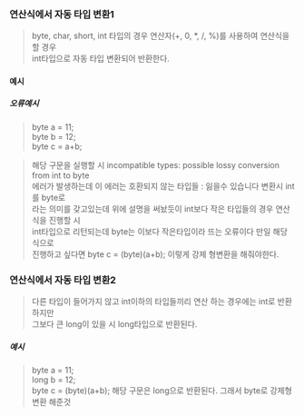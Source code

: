 ### 연산식에서 자동 타입 변환1
> byte, char, short, int 타입의 경우 연산자(+, 0, \*, \/, \%)를 사용하여 연산식을 할 경우  
> int타입으로 자동 타입 변환되어 반환한다.

#### 예시
##### 오류예시
>byte a = 11;  
>byte b = 12;  
>byte c = a+b;  

> 해당 구문을 실행할 시 incompatible types: possible lossy conversion from int to byte  
> 에러가 발생하는데 이 에러는 호환되지 않는 타입들 : 잃을수 있습니다 변환시 int를 byte로  
> 라는 의미를 갖고있는데 위에 설명을 써놨듯이 int보다 작은 타입들의 경우 연산식을 진행할 시  
> int타입으로 리턴되는데 byte는 이보다 작은타입이라 뜨는 오류이다 만일 해당 식으로  
> 진행하고 싶다면 byte c = (byte)(a+b);  이렇게 강제 형변환을 해줘야한다.

### 연산식에서 자동 타입 변환2
> 다른 타입이 들어가지 않고 int이하의 타입들끼리 연산 하는 경우에는 int로 반환 하지만  
> 그보다 큰 long이 있을 시 long타입으로 반환된다.

##### 예시
>byte a = 11;  
>long b = 12;  
>byte c = (byte)(a+b);  해당 구문은 long으로 반환된다. 그래서 byte로 강제형변환 해준것